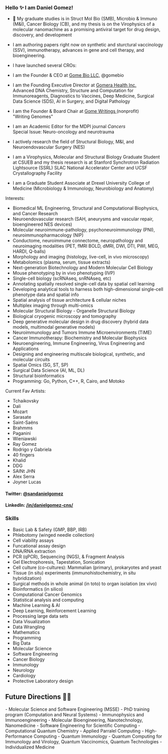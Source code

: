 ### Hello ✨  I am Daniel Gomez!

- 🔭 My graduate studies is in Struct Mol Bio (SMB), Microbio & Immuno (M&I), Cancer Biology (CB), and my thesis is on the Virophysics of a molecular nanomachine as a promising antiviral target for drug design, discovery, and development

- I am authoring papers right now on synthetic and sturctural vaccinology (SSV), immunotherapy, advances in gene and cell therapy, and bioengineering.

- I have launched several CROs: 

- I am the Founder & CEO at <a href=https://gome.bio>Gome Bio LLC</a>, @gomebio <br> 

- I am the Founding Executive Director at <a href=https://gomera.io>Gomera Health Inc.</a><br>
Advanced DNA Chemistry, Structure and Computation for Immunoreagents, Diagnostics to Vaccines, Deep Medicine, 
Surgical Data Science (SDS), AI in Surgery, and Digital Pathology

- I am the Founder & Board Chair at <a href=https://gomewritings.org>Gome Writings </a>(nonprofit) <br>
"Writing Genomes" 

- I am an Academic Editor for the MDPI journal <i> Cancers </i> <br>
Special Issue: Neuro-oncology and neurotrauma

- I actively research the field of Structural Biology, M&I, and Neuroendovascular Surgery (NES) 

- I am a Virophysics, Molecular and Structural Biology Graduate Student at CSUEB and my thesis research is at Stanford Synchrotron Radiation Lightsource (SSRL) SLAC National Accelerator Center and UCSF Crystallography Facility

- I am a Graduate Student Associate at Drexel University College of Medicine (Microbiology & Immunology, Neurobiology and Anatomy)

Interests:
- Biomedical ML Engineering, Structural and Computational Biophysics, and Cancer Research
- Neuroendovascular research (SAH, aneurysms and vascular repair, bioengineered NES devices)
- Molecular neuroimmune-pathology, psychoneuroimmunology (PNI), neuroimmunopharmacology (NIP)
- Conductome, neuroimmune connectome, neuropathology and neuroimaging modalities (PET, fMRI BOLD, dMRI, DWI, DTI, PWI, MEG, HARDI, Q-balls)
- Morphology and imaging (histology, live-cell, in vivo microscopy)
- Metabolomics (plasma, serum, tissue extracts)
- Next-generation Biotechnology and Modern Molecular Cell Biology
- Mouse phenotyping by in vivo phenotyping (IVP)
- Single-cell biology (scRNAseq, snRNAseq, etc)
- Annotating spatially resolved single-cell data by spatial cell learning
- Developing analytical tools to harness both high-dimensional single-cell phenotype data and spatial info
- Spatial analysis of tissue architecture & cellular niches
- Multiplex imaging through multi-omics 
- Molecular Structural Biology - Organelle Structural Biology
- Biological cryogenic microscopy and tomography 
- Deep generative molecular design in drug discovery (hybrid data models, multimodal generative models)
- Neuroimmunology and Tumors Immune Microenvironments (TiME)
- Cancer Immunotherapy: Biochemistry and Molecular Biophysics
- Neuroengineering, Immune Engineering, Virus Engineering and Applications
- Designing and engineering multiscale biological, synthetic, and molecular circuits
- Spatial Omics (SG, ST, SP)
- Surgical Data Science (AI, ML, DL)
- Structural bioinformatics
- Programming: Go, Python, C++, R, Cairo, and Motoko 

Current Fav Artists:
- Tchaikovsky
- Dali
- Mozart
- Sarasate
- Saint-Saëns
- Brahmms
- Paganini
- Wieniawski
- Ray Gomez
- Rodrigo y Gabriela
- 40 fingers
- Khalid
- DDG
- SAINt JHN
- Alex Serra
- Joyner Lucas


#### Twitter: [@sandanielgomez](https://twitter.com/sandanielgomez) 
#### LinkedIn: [/in/danielgomez-cns/](https://www.linkedin.com/in/danielgomez-cns) 

### Skills

- Basic Lab & Safety (GMP, BBP, IRB)	
- Phlebotomy (winged needle collection)
- Cell viability assays
- Funcational assay design
- DNA/RNA extraction
- PCR (qPCR), Sequencing (NGS), & Fragment Analysis
- Gel Electrophoresis, Tapestation, Sonication
- Cell culture (co-cultures): Mammalian (primary), prokaryotes and yeast 
- Tissue (in situ) experiments (immunohistochemistry, in situ hybridization)
- Surgical methods in whole animal (in toto) to organ isolation (ex vivo)
- Bioinformatics (in silico)
- Computational Cancer Genomics 
- Statistical analysis and computing
- Machine Learning & AI
- Deep Learning, Reinforcement Learning
- Processing large data sets
- Data Visualization
- Data Wrangling
- Mathematics
- Programming
- Big Data
- Molecular Science
- Software Engineering
- Cancer Biology
- Immunology
- Neurology
- Cardiology
- Protective Laboratory design

	
<h2>Future Directions &#x1F468;&#x200D;&#x1F4BB;</h2>
- Molecular Science and Software Engineering (MSSE)
- PhD training program (Computation and Neural Systems)
- Immunophysics and Immunoengineering
- Molecular Bioengineering, Nanotechnology, Nanomedicine
- Software Engineering for Scientific Computing
- Computational Quantum Chemistry
- Applied Parralel Computing
- High-Performance Computing
- Quantum Immunology
- Quantum Computing for Immunology and Virology, Quantum Vaccinomics, Quantum Technologies
- Individualized Medicine
	
</html>

